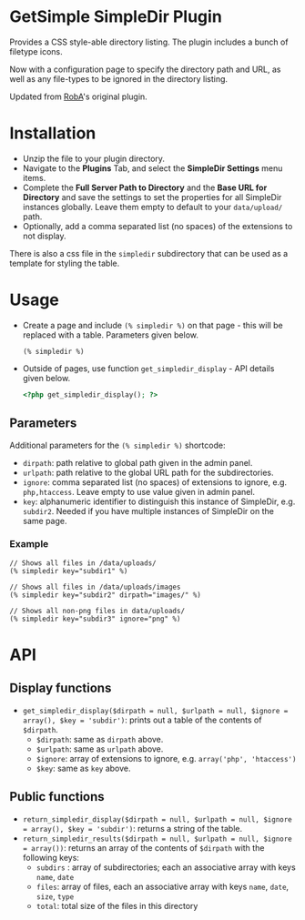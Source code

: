 # GetSimple SimpleDir Plugin
Provides a CSS style-able directory listing. The plugin includes a bunch of filetype icons.

Now with a configuration page to specify the directory path and URL, as well as any file-types to be ignored in the directory listing.

Updated from [RobA](http://get-simple.info/extend/plugin/simpledir/254/)'s original plugin.

# Installation
* Unzip the file to your plugin directory.
* Navigate to the **Plugins** Tab, and select the **SimpleDir Settings** menu items.
* Complete the **Full Server Path to Directory** and the **Base URL for Directory** and save the settings to set the properties for all SimpleDir instances globally. Leave them empty to default to your `data/upload/` path.
* Optionally, add a comma separated list (no spaces) of the extensions to not display.

There is also a css file in the `simpledir` subdirectory that can be used as a template for styling the table.

# Usage
* Create a page and include `(% simpledir %)` on that page - this will be replaced with a table. Parameters given below.

    ```
    (% simpledir %)
    ```
* Outside of pages, use function `get_simpledir_display` - API details given below.

    ```php
    <?php get_simpledir_display(); ?>
    ```

## Parameters
Additional parameters for the `(% simpledir %)` shortcode:

* `dirpath`: path relative to global path given in the admin panel.
* `urlpath`: path relative to the global URL path for the subdirectories.
* `ignore`: comma separated list (no spaces) of extensions to ignore, e.g. `php,htaccess`.  Leave empty to use value given in admin panel.
* `key`: alphanumeric identifier to distinguish this instance of SimpleDir, e.g. `subdir2`. Needed if you have multiple instances of SimpleDir on the same page.

### Example
```
// Shows all files in /data/uploads/
(% simpledir key="subdir1" %)

// Shows all files in /data/uploads/images
(% simpledir key="subdir2" dirpath="images/" %)

// Shows all non-png files in data/uploads/
(% simpledir key="subdir3" ignore="png" %)
```

# API
## Display functions
* `get_simpledir_display($dirpath = null, $urlpath = null, $ignore = array(), $key = 'subdir')`: prints out a table of the contents of `$dirpath`.
  * `$dirpath`: same as `dirpath` above.
  * `$urlpath`: same as `urlpath` above.
  * `$ignore`: array of extensions to ignore, e.g. `array('php', 'htaccess')` 
  * `$key`: same as `key` above.

## Public functions
* `return_simpledir_display($dirpath = null, $urlpath = null, $ignore = array(), $key = 'subdir')`: returns a string of the table.
* `return_simpledir_results($dirpath = null, $urlpath = null, $ignore = array())`: returns an array of the contents of `$dirpath` with the following keys:
  * `subdirs` : array of subdirectories; each an associative array with keys `name`, `date`
  * `files`: array of files, each an associative array with keys `name`, `date`, `size`, `type`
  * `total`: total size of the files in this directory